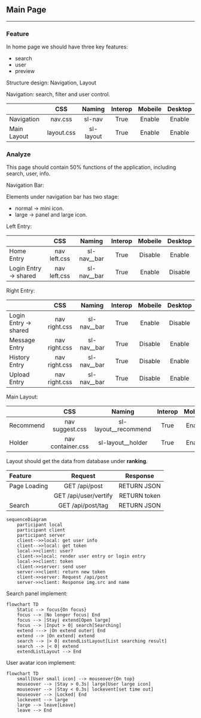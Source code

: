 ## Main Page

--------------------------------------

### Feature

In home page we should have three key features:

- search
- user
- preview

Structure design: Navigation, Layout

Navigation: search, filter and user control.

|             |    CSS     |  Naming   | Interop | Mobeile | Desktop |
|-------------|:----------:|:---------:|:-------:|:-------:|:-------:|
| Navigation  |  nav.css   |  sl-nav   |  True   | Enable  | Enable  |
| Main Layout | layout.css | sl-layout |  True   | Enable  | Enable  |

### Analyze

This page should contain 50% functions of the application, including search, user, info.

Navigation Bar:

Elements under navigation bar has two stage:
- normal -> mini icon.
- large -> panel and large icon.

Left Entry:

|                       |     CSS      |   Naming    | Interop | Mobeile | Desktop |
|-----------------------|:------------:|:-----------:|:-------:|:-------:|:-------:|
| Home Entry            | nav left.css | sl-nav__bar |  True   | Disable | Enable  |
| Login Entry -> shared | nav left.css | sl-nav__bar |  True   | Enable  | Disable |

Right Entry:

|                       |      CSS      |  Naming     | Interop | Mobeile | Desktop |
|-----------------------|:-------------:|:-----------:|:-------:|:-------:|:-------:|
| Login Entry -> shared | nav right.css | sl-nav__bar |  True   | Enable  | Disable |
| Message Entry         | nav right.css | sl-nav__bar |  True   | Disable | Enable  |
| History Entry         | nav right.css | sl-nav__bar |  True   | Disable | Enable  |
| Upload Entry          | nav right.css | sl-nav__bar |  True   | Disable | Enable  |

Main Layout:

|           |        CSS        |        Naming        | Interop | Mobeile | Desktop |
|-----------|:-----------------:|:--------------------:|:-------:|:-------:|:-------:|
| Recommend |  nav suggest.css  | sl-layout__recommend |  True   | Enable  | Enable  |
| Holder    | nav container.css |  sl-layout__holder   |  True   | Enable  | Enable  |

Layout should get the data from database under **ranking**.

| Feature      |         Request          |   Response   |
|:-------------|:------------------------:|:------------:|
| Page Loading |      GET /api/post       | RETURN JSON  |
|              |   GET /api/user/vertify  | RETURN token |
| Search       |    GET /api/post/tag     | RETURN JSON  |

```mermaid
sequenceDiagram
    participant local
    participant client
    participant server
    client-->>local: get user info
    client-->>local: get token
    local->>client: user?
    client->>local: render user entry or login entry
    local->>client: token
    client->>server: send user
    server->>client: return new token
    client->>server: Request /api/post
    server->>client: Response img.src and name
```

Search panel implement:

```mermaid
flowchart TD
    Static --> focus{On focus}
    focus --> |No longer focus| End
    focus --> |Stay| extend[Open large]
    focus --> |Input > 0| search[Searching]
    extend ---> |On extend outer| End
    extend --> |On extend| extend
    search --> |> 0| extendListLayout[List searching result]
    search --> |< 0| extend
    extendListLayout --> End
```

User avatar icon implement:

```mermaid
flowchart TD
    small[User small icon] --> mouseover{On top}
    mouseover --> |Stay > 0.3s| large[User large icon]
    mouseover --> |Stay < 0.3s| lockevent[set time out]
    mouseover --> |Locked| End
    lockevent --> large
    large --> leave[Leave]
    leave --> End
```
